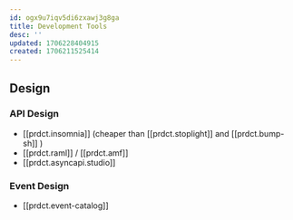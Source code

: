 ```yaml
---
id: ogx9u7iqv5di6zxawj3g8ga
title: Development Tools
desc: ''
updated: 1706228404915
created: 1706211525414
---
```



## Design

### API Design

- [[prdct.insomnia]] (cheaper than [[prdct.stoplight]] and [[prdct.bump-sh]] )
- [[prdct.raml]] / [[prdct.amf]]
- [[prdct.asyncapi.studio]]

### Event Design

- [[prdct.event-catalog]]